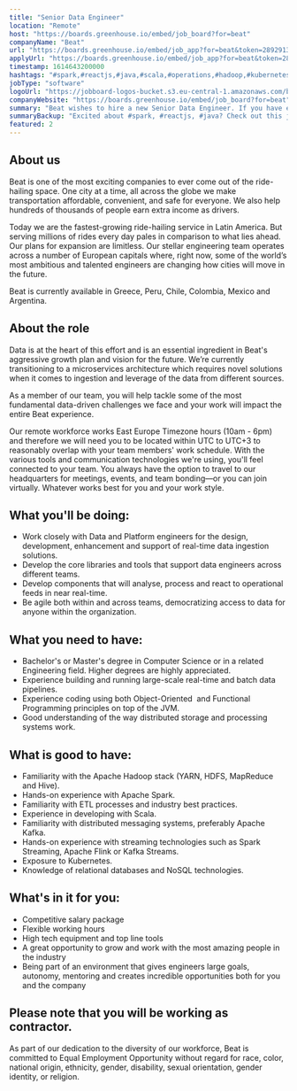 ```yaml
---
title: "Senior Data Engineer"
location: "Remote"
host: "https://boards.greenhouse.io/embed/job_board?for=beat"
companyName: "Beat"
url: "https://boards.greenhouse.io/embed/job_app?for=beat&token=2892913"
applyUrl: "https://boards.greenhouse.io/embed/job_app?for=beat&token=2892913#app"
timestamp: 1614643200000
hashtags: "#spark,#reactjs,#java,#scala,#operations,#hadoop,#kubernetes,#ui/ux,#scrum"
jobType: "software"
logoUrl: "https://jobboard-logos-bucket.s3.eu-central-1.amazonaws.com/beat"
companyWebsite: "https://boards.greenhouse.io/embed/job_board?for=beat"
summary: "Beat wishes to hire a new Senior Data Engineer. If you have experience building and running large-scale real-time and batch data pipelines, consider applying."
summaryBackup: "Excited about #spark, #reactjs, #java? Check out this job post!"
featured: 2
---
```


## About us

Beat is one of the most exciting companies to ever come out of the ride-hailing space. One city at a time, all across the globe we make transportation affordable, convenient, and safe for everyone. We also help hundreds of thousands of people earn extra income as drivers. 

Today we are the fastest-growing ride-hailing service in Latin America. But serving millions of rides every day pales in comparison to what lies ahead. Our plans for expansion are limitless. Our stellar engineering team operates across a number of European capitals where, right now, some of the world’s most ambitious and talented engineers are changing how cities will move in the future.

Beat is currently available in Greece, Peru, Chile, Colombia, Mexico and Argentina.

## About the role

Data is at the heart of this effort and is an essential ingredient in Beat's aggressive growth plan and vision for the future. We’re currently transitioning to a microservices architecture which requires novel solutions when it comes to ingestion and leverage of the data from different sources.

As a member of our team, you will help tackle some of the most fundamental data-driven challenges we face and your work will impact the entire Beat experience.

Our remote workforce works East Europe Timezone hours (10am - 6pm) and therefore we will need you to be located within UTC to UTC+3 to reasonably overlap with your team members' work schedule. With the various tools and communication technologies we're using, you'll feel connected to your team. You always have the option to travel to our headquarters for meetings, events, and team bonding—or you can join virtually. Whatever works best for you and your work style.

## What you'll be doing:

*   Work closely with Data and Platform engineers for the design, development, enhancement and support of real-time data ingestion solutions.
*   Develop the core libraries and tools that support data engineers across different teams.
*   Develop components that will analyse, process and react to operational feeds in near real-time.
*   Be agile both within and across teams, democratizing access to data for anyone within the organization.

## What you need to have:

*   Bachelor's or Master's degree in Computer Science or in a related Engineering field. Higher degrees are highly appreciated.
*   Experience building and running large-scale real-time and batch data pipelines.
*   Experience coding using both Object-Oriented  and Functional Programming principles on top of the JVM.
*   Good understanding of the way distributed storage and processing systems work.

## What is good to have:

*   Familiarity with the Apache Hadoop stack (YARN, HDFS, MapReduce and Hive).
*   Hands-on experience with Apache Spark.
*   Familiarity with ETL processes and industry best practices.
*   Experience in developing with Scala.
*   Familiarity with distributed messaging systems, preferably Apache Kafka.
*   Hands-on experience with streaming technologies such as Spark Streaming, Apache Flink or Kafka Streams.
*   Exposure to Kubernetes.
*   Knowledge of relational databases and NoSQL technologies.

## What's in it for you:

*   Competitive salary package
*   Flexible working hours
*   High tech equipment and top line tools
*   A great opportunity to grow and work with the most amazing people in the industry
*   Being part of an environment that gives engineers large goals, autonomy, mentoring and creates incredible opportunities both for you and the company

## Please note that you will be working as contractor.

As part of our dedication to the diversity of our workforce, Beat is committed to Equal Employment Opportunity without regard for race, color, national origin, ethnicity, gender, disability, sexual orientation, gender identity, or religion.
